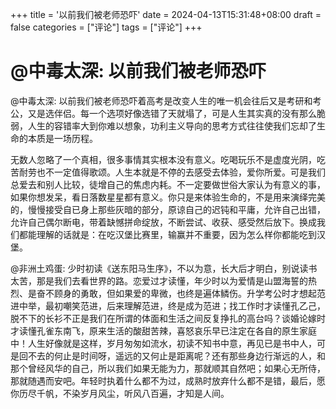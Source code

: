 +++
title = '以前我们被老师恐吓'
date = 2024-04-13T15:31:48+08:00
draft = false
categories = ["评论"]
tags = ["评论"]
+++


# @中毒太深: 以前我们被老师恐吓

@中毒太深: 以前我们被老师恐吓着高考是改变人生的唯一机会往后又是考研和考公，又是选伴侣。每一个选项好像选错了天就塌了，可是人生其实真的没有那么脆弱，人生的容错率大到你难以想象，功利主义导向的思考方式往往使我们忘却了生命的本质是一场历程。

无数人忽略了一个真相，很多事情其实根本没有意义。吃喝玩乐不是虚度光阴，吃苦耐劳也不一定值得歌颂。人生本就是不停的去感受去体验，爱你所爱。可是我们总爱去和别人比较，徒增自己的焦虑内耗。不一定要做世俗大家认为有意义的事，如果你想发呆，看日落数星星都有意义。你只是来体验生命的，不是用来演绎完美的，慢慢接受自已身上那些灰暗的部分，原谅自己的迟钝和平庸，允许自己出错，允许自己偶尔断电，带着缺憾拼命绽放，不断尝试、收获、感受然后放下。换成我们都能理解的话就是：在吃汉堡比赛里，输赢并不重要，因为怎么样你都能吃到汉堡。



 

@非洲土鸡蛋: 少时初读《送东阳马生序》，不以为意，长大后才明白，别说读书太苦，那是我们去看世界的路。恋爱过才读懂，年少时以为爱情是山盟海誓的热烈、是奋不顾身的勇敢，但如果爱的卑微，也终是遍体鳞伤。升学考公时才想起范进中举，最初嘲笑范进，后来理解范进，终是成为范进；找工作时才读懂孔乙己，脱不下的长衫不正是我们在所谓的体面和生活之间反复挣扎的高台吗？谈婚论嫁时才读懂孔雀东南飞，原来生活的酸甜苦辣，喜怒哀乐早已注定在各自的原生家庭中！人生好像就是这样，岁月匆匆如流水，初读不知书中意，再见已是书中人，可是回不去的何止是时间呀，遥远的又何止是距离呢？还有那些身边行渐远的人，和那个曾经风华的自己，所以我们如果无能为力，那就顺其自然吧；如果心无所侍，那就随遇而安吧。年轻时执着什么都不为过，成熟时放弃什么都不是错，最后，愿你历尽千帆，不染岁月风尘，听风八百遍，才知是人间。

